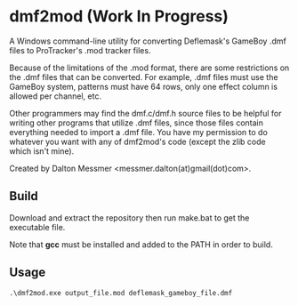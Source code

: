 # dmf2mod (Work In Progress)
A Windows command-line utility for converting Deflemask's GameBoy .dmf files to ProTracker's .mod tracker files. 
 
Because of the limitations of the .mod format, there are some restrictions on the .dmf files that can be converted. 
For example, .dmf files must use the GameBoy system, patterns must have 64 rows, only one effect column is allowed per channel, etc. 
 
Other programmers may find the dmf.c/dmf.h source files to be helpful for writing other programs that utilize .dmf files, since those files contain everything needed to import a .dmf file. You have my permission to do whatever you want with any of dmf2mod's code (except the zlib code which isn't mine). 
 
Created by Dalton Messmer <messmer.dalton(at)gmail(dot)com>.

## Build    
Download and extract the repository then run make.bat to get the executable file. 
 
Note that **gcc** must be installed and added to the PATH in order to build. 

## Usage 
```
.\dmf2mod.exe output_file.mod deflemask_gameboy_file.dmf
``` 
